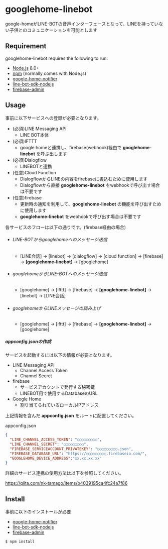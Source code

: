 googlehome-linebot
====

google-homeがLINE-BOTの音声インターフェースとなって、LINEを持っていない子供とのコミュニケーションを可能とします

## Requirement
googlehome-linebot requires the following to run:

  * [Node.js][node] 8.0+
  * [npm][npm] (normally comes with Node.js)
  * [google-home-notifier]
  * [line-bot-sdk-nodejs]
  * [firebase-admin]

## Usage

事前に以下サービスへの登録が必要となります。
- (必須)LINE Messaging API
  - LINE BOT本体
- (必須)IFTTT
  - google homeと連携し、firebase(webhook)経由で **googlehome-linebot** を呼ぶ出します
- (必須)Dialogflow
  - LINEBOTと連携
- (任意)Cloud Function
  - DialogflowからLINEの内容をfirebaseに書込むために使用します
  - Dialogflowから直接 **googlehome-linebot** をwebhookで呼び出す場合は不要です
- (任意)firebase
  - 更新時の通知を利用して、**googlehome-linebot** の機能を呼び出すために使用します
  - **googlehome-linebot** をwebhookで呼び出す場合は不要です

各サービスのフローは以下の通りです。(firebase経由の場合)
- ###### LINE-BOTからgooglehomeへのメッセージ送信
  - [LINE会話] -> [linebot] -> [dialogflow] -> [cloud function] -> [firebase] -> **[googlehome-linebot]** -> [googlehome]
- ###### googlehomeからLINE-BOTへのメッセージ送信
  - [googlehome] -> [ifttt] -> [firebase] -> **[googlehome-linebot]** -> [linebot] -> [LINE会話]
- ###### googlehomeからLINEメッセージの読み上げ
  - [googlehome] -> [ifttt] -> [firebase] -> **[googlehome-linebot]** -> [googlehome]

##### appconfig.jsonの作成
サービスを起動するには以下の情報が必要となります。
- LINE Messaging API
  - Channel Access Token
  - Channel Secret
- firebase
  - サービスアカウントで発行する秘密鍵
  - LINEBOT用で使用するDatabaseのURL
- Google Home
  - 割り当てられているローカルIPアドレス

上記情報を含んだ **appconfig.json** をルートに配置してください。

appconfig.json
```json
{
  "LINE_CHANNEL_ACCESS_TOKEN": "○○○○○○○○○",
  "LINE_CHANNEL_SECRET": "○○○○○○○○○",
  "FIREBASE_SERVICEACCOUNT_PRIVATEKEY": "○○○○○○○○○.json",
  "FIREBASE_DATABASE_URL": "https://○○○○○○○○○.firebaseio.com/",
  "GOOGLEHOME_DEVICE_ADDRESS":"xx.xx.xx.xx"
}
```
詳細のサービス連携の使用方法は以下を参照してください。

https://qiita.com/nk-tamago/items/b4039195ca4fc24a7f86

## Install
事前に以下のインストールが必要
* [google-home-notifier]
* [line-bot-sdk-nodejs]
* [firebase-admin]

```sh
$ npm install
```


[node]: https://nodejs.org/
[npm]: https://www.npmjs.com/
[google-home-notifier]: https://github.com/noelportugal/google-home-notifier
[line-bot-sdk-nodejs]: https://github.com/line/line-bot-sdk-nodejs
[firebase-admin]: https://github.com/firebase/firebase-admin-node
